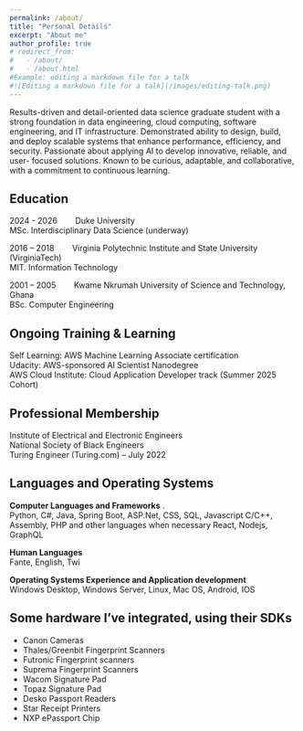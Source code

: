 ```yaml
---
permalink: /about/
title: "Personal Details"
excerpt: "About me"
author_profile: true
# redirect_from: 
#   - /about/
#   - /about.html
#Example: editing a markdown file for a talk
#![Editing a markdown file for a talk](/images/editing-talk.png)
---
```

Results-driven and detail-oriented data science graduate student with a strong foundation in data engineering, cloud
computing, software engineering, and IT infrastructure. Demonstrated ability to design, build, and deploy scalable systems
that enhance performance, efficiency, and security. Passionate about applying AI to develop innovative, reliable, and user-
focused solutions. Known to be curious, adaptable, and collaborative, with a commitment to continuous learning.
<!-- I want to focus on research in the next years of my career to contribute to the body of knowledge in IT and Engineering. -->


Education
------
2024 - 2026 &nbsp;&nbsp;&nbsp;&nbsp;&nbsp;&nbsp;       Duke University  
MSc. Interdisciplinary Data Science (underway)  

2016 – 2018 &nbsp;&nbsp;&nbsp;&nbsp;&nbsp;&nbsp;       Virginia Polytechnic Institute and State University (VirginiaTech)  
MIT. Information Technology  

2001 – 2005 &nbsp;&nbsp;&nbsp;&nbsp;&nbsp;&nbsp;      Kwame Nkrumah University of Science and Technology, Ghana  
BSc. Computer Engineering   


Ongoing Training & Learning  
------
Self Learning: AWS Machine Learning Associate certification    
Udacity: AWS-sponsored AI Scientist Nanodegree    
AWS Cloud Institute: Cloud Application Developer track (Summer 2025 Cohort)    


Professional Membership
------
Institute of Electrical and Electronic Engineers  
National Society of Black Engineers     
Turing Engineer (Turing.com) – July 2022  


Languages and Operating Systems
------
**Computer Languages and Frameworks** .  
Python, C#, Java, Spring Boot, ASP.Net, CSS, SQL, Javascript
C/C++, Assembly, PHP and other languages when necessary
React, Nodejs, GraphQL   

**Human Languages**   
Fante, English, Twi   

**Operating Systems Experience and Application development**  
Windows Desktop, Windows Server, Linux, Mac OS, Android, IOS   


Some hardware I’ve integrated, using their SDKs  
------
- Canon Cameras  
- Thales/Greenbit Fingerprint Scanners  
- Futronic Fingerprint scanners  
- Suprema Fingerprint Scanners   
- Wacom Signature Pad	  
- Topaz Signature Pad  
- Desko Passport Readers   
- Star Receipt Printers   
- NXP ePassport Chip   
  